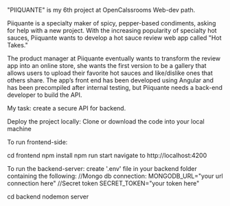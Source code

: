 "PIIQUANTE" is my 6th project at OpenCalssrooms Web-dev path.

Piiquante is a specialty maker of spicy, pepper-based condiments, asking for help with a new project. With the increasing popularity of specialty hot sauces, Piiquante wants to develop a hot sauce review web app called "Hot Takes."

The product manager at Piiquante eventually wants to transform the review app into an online store, she wants the first version to be a gallery that allows users to upload their favorite hot sauces and like/dislike ones that others share. The app’s front end has been developed using Angular and has been precompiled after internal testing, but Piiquante needs a back-end developer to build the API.

My task: create a secure API for backend.

Deploy the project locally:
Clone or download the code into your local machine

To run frontend-side:

cd frontend
npm install
npm run start
navigate to http://localhost:4200

To run the backend-server:
create '.env' file in your backend folder containing the following:
    //Mongo db connection:
    MONGODB_URL="your url connection here"
    //Secret token
    SECRET_TOKEN="your token here"

cd backend
nodemon server





